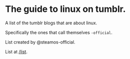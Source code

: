 # The guide to linux on tumblr.

A list of the tumblr blogs that are about linux.

Specifically the ones that call themselves `-official`.

List created by @steamos-official.

List at [/list](/list).

